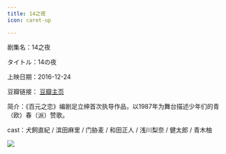 ```yaml
---
title: 14之夜
icon: caret-up

---
```


剧集名：14之夜

タイトル：14の夜

上映日期：2016-12-24

豆瓣链接： [豆瓣主页](https://movie.douban.com/subject/26745018/)

简介：《百元之恋》编剧足立绅首次执导作品，以1987年为舞台描述少年们的青（欧）春（派）赞歌。 ​​​

cast：犬飼直紀 / 滨田麻里 / 门胁麦 / 和田正人 / 浅川梨奈 / 健太郎 / 青木柚

![](https://listpic.tsgsanjiao.com/movie/2016/201614zy.jpg)